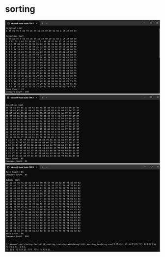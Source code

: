 # sorting
![](./1121_sorting1_training.png)
![](./1121_sorting2_training.png)
![](./1121_sorting3_training.png)
